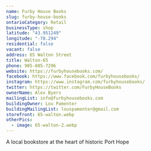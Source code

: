 ```yaml
---
name: Furby House Books
slug: furby-house-books
ontarioCategory: Retail
businessType: shop
latitude: "43.951249"
longitude: "-78.294"
residential: false
vacant: false
address: 65 Walton Street
title: Walton-65
phone: 905-885-7296
website: https://furbyhousebooks.com/
facebook: https://www.facebook.com/furbyhousebooks/
instagram: https://www.instagram.com/furbyhousebooks/
twitter: https://twitter.com/FurbyHouseBooks
ownerName: Alex Byers
mailingList: info@furbyhousebooks.com
buildingOwner: Lou Pamenter
buildingMailingList: louspamenter@gmail.com
storefront: 65-walton.webp
otherPics:
  - image: 65-walton-2.webp
---
```


A local bookstore at the heart of historic Port Hope
